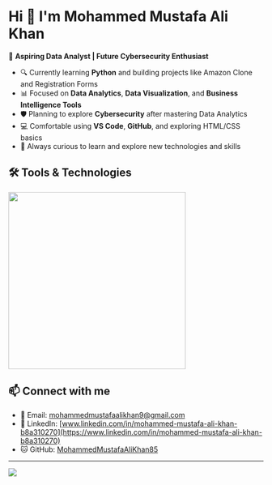 # Hi 👋 I'm Mohammed Mustafa Ali Khan

🎯 **Aspiring Data Analyst | Future Cybersecurity Enthusiast**

- 🔍 Currently learning **Python** and building projects like Amazon Clone and Registration Forms
- 📊 Focused on **Data Analytics**, **Data Visualization**, and **Business Intelligence Tools**
- 🛡️ Planning to explore **Cybersecurity** after mastering Data Analytics
- 💻 Comfortable using **VS Code**, **GitHub**, and exploring HTML/CSS basics
- 🌱 Always curious to learn and explore new technologies and skills

## 🛠️ Tools & Technologies
<img src="https://skillicons.dev/icons?i=python,html,css,git,github,vscode" width="350"/>

## 📫 Connect with me
- 📧 Email: [mohammedmustafaalikhan9@gmail.com](mailto:mohammedmustafaalikhan9@gmail.com)
- 💼 LinkedIn: [www.linkedin.com/in/mohammed-mustafa-ali-khan-b8a310270](https://www.linkedin.com/in/mohammed-mustafa-ali-khan-b8a310270)
- 🐱 GitHub: [MohammedMustafaAliKhan85](https://github.com/MohammedMustafaAliKhan85)

---

![](https://komarev.com/ghpvc/?username=MohammedMustafaAliKhan85&label=Profile+Views&color=0e75b6&style=flat)

